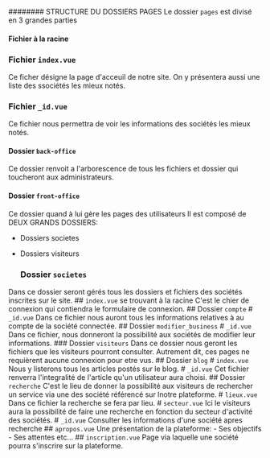 ######## STRUCTURE DU DOSSIERS PAGES
Le dossier `pages` est divisé en 3 grandes parties
#### Fichier à la racine
 ### Fichier `index.vue`
Ce ficher désigne la page d'acceuil de notre site.
On y présentera aussi une liste des ssociétés les mieux notés. 
 ### Fichier `_id.vue`
Ce fichier nous permettra de voir les informations des sociétés les mieux notés.

#### Dossier `back-office`
Ce dossier renvoit a l'arborescence de tous les fichiers et dossier qui toucheront aux administrateurs.



#### Dossier `front-office`
Ce dossier quand à lui gère les pages des utilisateurs 
Il est composé de DEUX GRANDS DOSSIERS: 
- Dossiers societes
- Dossiers visiteurs

    ### Dossier `societes`
Dans ce dossier seront gérés tous les dossiers et fichiers des sociétés inscrites sur le site.
        ## `index.vue` se trouvant à la racine
C'est le chier de connexion qui contiendra le formulaire de connexion.
        ## Dossier `compte`
            # `_id.vue`
Dans ce fichier nous auront tous les informations relatives à au compte de la société connectée.
        ## Dossier `modifier_business`
            # `_id.vue`
Dans ce fichier, nous donneront la possibilité aux sociétés de modifier leur informations.
    ### Dossier `visiteurs`
Dans ce dossier nous geront les fichiers que les visiteurs pourront consulter. Autrement dit, ces pages ne requièrent aucune connexion pour etre vus.
        ## Dossier `blog`
            # `index.vue`
Nous y listerons tous les articles postés sur le blog.
            # `_id.vue`
Cet fichier renverra l'integralité de l'article qu'un utilisateur aura choisi.
        ## Dossier `recherche`
C'est le lieu de donner la possibilité aux visiteurs de rechercher un service via une des société référencé sur lnotre plateforme.
            # `lieux.vue`
Dans ce fichier la recherche se fera par lieu.
            # `secteur.vue`
Ici le visiteurs aura la possibilité de faire une recherche en fonction du secteur d'activité des sociétés.
            # `_id.vue`
Consulter les informations d'une société apres recherche
        ## `apropos.vue`
Une présentation de la plateforme:
    - Ses objectifs
    - Ses attentes
    etc...
        ## `inscription.vue`
Page via laquelle une société pourra s'inscrire sur la plateforme.


